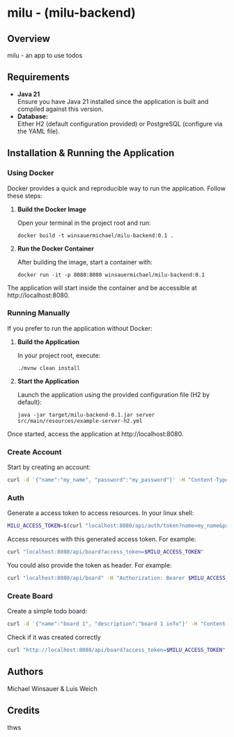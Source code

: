 # milu - (milu-backend)

## Overview

milu - an app to use todos

## Requirements

- **Java 21**  
  Ensure you have Java 21 installed since the application is built and compiled against this version.
- **Database:**  
  Either H2 (default configuration provided) or PostgreSQL (configure via the YAML file).

## Installation & Running the Application

### Using Docker

Docker provides a quick and reproducible way to run the application. Follow these steps:

1. **Build the Docker Image**

   Open your terminal in the project root and run:

    ```shell
    docker build -t winsauermichael/milu-backend:0.1 .
    ```

2. **Run the Docker Container**

    After building the image, start a container with:

    ```shell 
    docker run -it -p 8080:8080 winsauermichael/milu-backend:0.1
    ```

The application will start inside the container and be accessible at http://localhost:8080.

### Running Manually
If you prefer to run the application without Docker:

1. **Build the Application**

    In your project root, execute:

    ```shell
    ./mvnw clean install
    ```


2. **Start the Application**

    Launch the application using the provided configuration file (H2 by default):

    ```shell
    java -jar target/milu-backend-0.1.jar server src/main/resources/example-server-h2.yml
    ```

Once started, access the application at http://localhost:8080.


### Create Account

Start by creating an account:

```bash
curl -d '{"name":"my_name", "password":"my_password"}' -H "Content-Type: application/json" -X POST http://localhost:8080/api/account
```

### Auth

Generate a access token to access resources. In your linux shell:

```bash
MILU_ACCESS_TOKEN=$(curl "localhost:8080/api/auth/token?name=my_name&password=my_password")
```

Access resources with this generated access token. For example:

```bash
curl "localhost:8080/api/board?access_token=$MILU_ACCESS_TOKEN"
```

You could also provide the token as header. For example:

```bash
curl "localhost:8080/api/board" -H "Authorization: Bearer $MILU_ACCESS_TOKEN"
```

### Create Board

Create a simple todo board:

```bash
curl -d '{"name":"board 1", "description":"board 1 info"}' -H "Content-Type: application/json" -X POST "http://localhost:8080/api/board?access_token=$MILU_ACCESS_TOKEN"
```

Check if it was created correctly

```bash
curl "http://localhost:8080/api/board?access_token=$MILU_ACCESS_TOKEN"
```

## Authors

Michael Winsauer & Luis Weich

## Credits

thws
